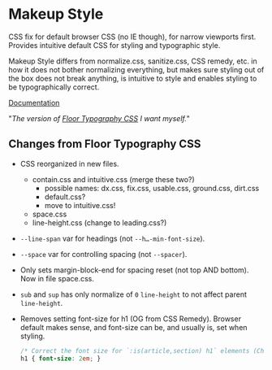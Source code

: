# Makeup Style

CSS fix for default browser CSS (no IE though), for narrow viewports first. Provides intuitive default CSS for styling and typographic style.

Makeup Style differs from normalize.css, sanitize.css, CSS remedy, etc. in how it does not bother normalizing everything, but makes sure styling out of the box does not break anything, is intuitive to style and enables styling to be typographically correct.

[Documentation](https://dev.some.makeup/style)

"*The version of [Floor Typography CSS](https://floortypography.vercel.app) I want myself.*"

## Changes from Floor Typography CSS

- CSS reorganized in new files.
	- contain.css and intuitive.css (merge these two?)
		- possible names: dx.css, fix.css, usable.css, ground.css, dirt.css
		- default.css?
		- move to intuitive.css!
	- space.css
	- line-height.css (change to leading.css?)
- `--line-span` var for headings (not `--h…-min-font-size`).
- `--space` var for controlling spacing (not `--spacer`).
- Only sets margin-block-end for spacing reset (not top AND bottom). Now in file space.css.
- `sub` and `sup` has only normalize of `0` `line-height` to not affect parent `line-height`.
- Removes setting font-size for h1 (OG from CSS Remedy). Browser default makes sense, and font-size can be, and usually is, set when styling.

	```css
	/* Correct the font size for `:is(article,section) h1` elements (Chrome/Firefox/Safari). */
	h1 { font-size: 2em; }
	```
